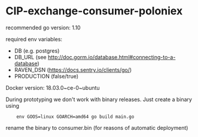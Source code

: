 # CIP-exchange-consumer-poloniex

recommended go version: 1.10

required env variables:

- DB (e.g. postgres)
- DB_URL (see http://doc.gorm.io/database.html#connecting-to-a-database) 
- RAVEN_DSN (https://docs.sentry.io/clients/go/)
- PRODUCTION (false/true)

Docker version: 18.03.0~ce-0~ubuntu

During prototyping we don't work with binary releases. Just create a binary using 

```ssh
    env GOOS=linux GOARCH=amd64 go build main.go
```

rename the binary to consumer.bin (for reasons of automatic deployment)